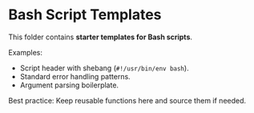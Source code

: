 # Bash Script Templates

This folder contains **starter templates for Bash scripts**.

Examples:  
- Script header with shebang (`#!/usr/bin/env bash`).  
- Standard error handling patterns.  
- Argument parsing boilerplate.  

Best practice: Keep reusable functions here and source them if needed.
